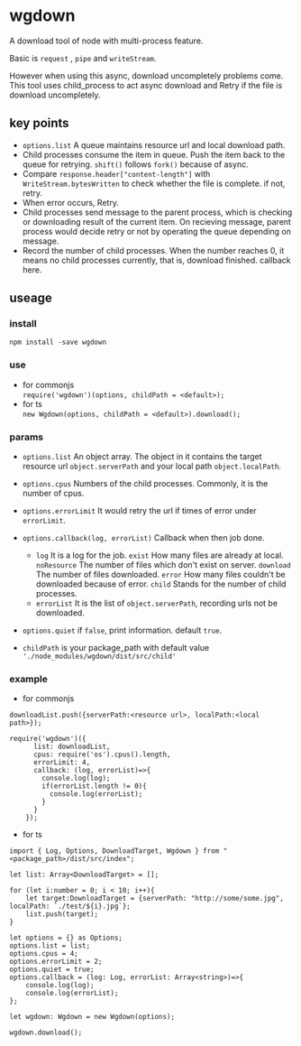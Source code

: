 # wgdown
A download tool of node with multi-process feature.  

Basic is `request` , `pipe` and `writeStream`.  

However when using this async, download uncompletely problems come.
This tool uses child_process to act async download and Retry if the file is download uncompletely.

## key points
+ `options.list` A queue maintains resource url and local download path.
+ Child processes consume the item in queue. Push the item back to the queue for retrying. `shift()` follows `fork()` because of async.
+ Compare `response.header["content-length"]` with `WriteStream.bytesWritten` to check whether the file is complete. if not, retry.
+ When error occurs, Retry.
+ Child processes send message to the parent process, which is checking or downloading result of the current item. On recieving message, parent process would decide retry or not by operating the queue depending on message.
+ Record the number of child processes. When the number reaches 0, it means no child processes currently, that is, download finished. callback here.

## useage
### install
`npm install -save wgdown`

### use
+ for commonjs  
`require('wgdown')(options, childPath = <default>);`
+ for ts  
`new Wgdown(options, childPath = <default>).download();`

### params
+ `options.list` An object array. The object in it contains the target resource url `object.serverPath` and your local path `object.localPath`.
+ `options.cpus` Numbers of the child processes. Commonly, it is the number of cpus.
+ `options.errorLimit` It would retry the url if times of error under `errorLimit`.
+ `options.callback(log, errorList)` Callback when then job done.
  + `log` It is a log for the job. `exist` How many files are already at local. `noResource` The number of files which don't exist on server. `download` The number of files downloaded. `error` How many files couldn't be downloaded because of error. `child` Stands for the number of child processes.
  + `errorList` It is the list of `object.serverPath`, recording urls not be downloaded.
+ `options.quiet` if `false`, print information. default `true`.

+ `childPath` is your package_path with default value `'./node_modules/wgdown/dist/src/child'`
### example
+ for commonjs
```
downloadList.push({serverPath:<resource url>, localPath:<local path>});

require('wgdown')({
      list: downloadList,
      cpus: require('os').cpus().length,
      errorLimit: 4,
      callback: (log, errorList)=>{
        console.log(log);
        if(errorList.length != 0){
          console.log(errorList);
        }
      }
    });
```
+ for ts  
```
import { Log, Options, DownloadTarget, Wgdown } from "<package_path>/dist/src/index";

let list: Array<DownloadTarget> = [];

for (let i:number = 0; i < 10; i++){
    let target:DownloadTarget = {serverPath: "http://some/some.jpg", localPath: `./test/${i}.jpg`};
    list.push(target);
}

let options = {} as Options;
options.list = list;
options.cpus = 4;
options.errorLimit = 2;
options.quiet = true;
options.callback = (log: Log, errorList: Array<string>)=>{
    console.log(log);
    console.log(errorList);
};

let wgdown: Wgdown = new Wgdown(options);

wgdown.download();
```
